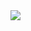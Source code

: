 <img src="https://capsule-render.vercel.app/api?type=waving&color=A3DCBE&height=300&section=header&text=YuJeong%20Kim&desc=portfolio&fontSize=50&fontColor=FFFFFF&fontAlignY=20&fontAlign=70" />
